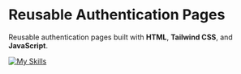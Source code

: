 # Reusable Authentication Pages

Reusable authentication pages built with **HTML**, **Tailwind CSS**, and **JavaScript**.

[![My Skills](https://skillicons.dev/icons?i=html,tailwindcss,js&theme=dark)](https://skillicons.dev)
